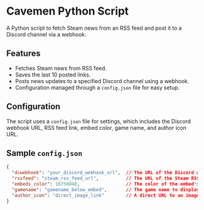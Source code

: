 # Cavemen Python Script

A Python script to fetch Steam news from an RSS feed and post it to a Discord channel via a webhook.

## Features

- Fetches Steam news from RSS feed.
- Saves the last 10 posted links.
- Posts news updates to a specified Discord channel using a webhook.
- Configuration managed through a `config.json` file for easy setup.

## Configuration

The script uses a `config.json` file for settings, which includes the Discord webhook URL, RSS feed link, embed color, game name, and author icon URL.

## Sample `config.json`

```json
{
  "dcwebhook": "your_discord_webhook_url",  // The URL of the Discord webhook
  "rssfeed": "steam_rss_feed_url",          // The URL of the Steam RSS feed
  "embeds_color": 16750848,                 // The color of the embed's sideline in decimal value (use SpyColor.com for conversion)
  "gamename": "gamename_below_embed",       // The game name to display at the end of the embed along with the post date
  "author_icon": "direct_image_link"        // A direct URL to an image (ending in .jpg, .jpeg, or .png) to show as an author icon
}
